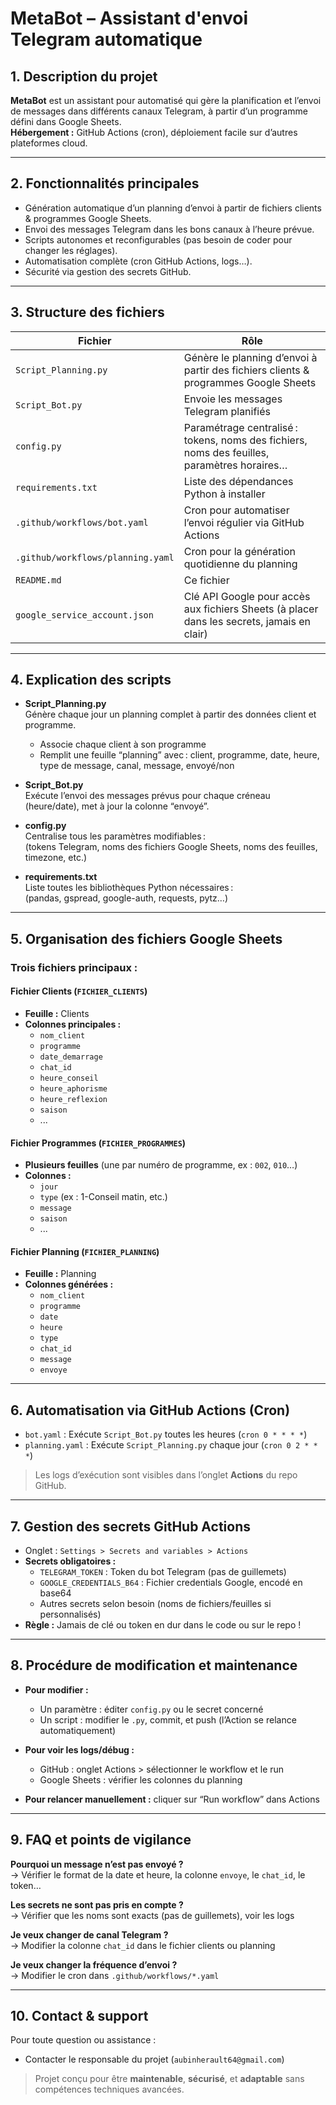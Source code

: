 # MetaBot – Assistant d'envoi Telegram automatique


## 1. Description du projet

**MetaBot** est un assistant pour automatisé qui gère la planification et l’envoi de messages dans différents canaux Telegram, à partir d’un programme défini dans Google Sheets.  
**Hébergement :** GitHub Actions (cron), déploiement facile sur d’autres plateformes cloud.

---

## 2. Fonctionnalités principales

- Génération automatique d’un planning d’envoi à partir de fichiers clients & programmes Google Sheets.
- Envoi des messages Telegram dans les bons canaux à l’heure prévue.
- Scripts autonomes et reconfigurables (pas besoin de coder pour changer les réglages).
- Automatisation complète (cron GitHub Actions, logs…).
- Sécurité via gestion des secrets GitHub.

---

## 3. Structure des fichiers

| Fichier                            | Rôle                                                                                        |
|-------------------------------------|---------------------------------------------------------------------------------------------|
| `Script_Planning.py`                | Génère le planning d’envoi à partir des fichiers clients & programmes Google Sheets          |
| `Script_Bot.py`                     | Envoie les messages Telegram planifiés                                                      |
| `config.py`                         | Paramétrage centralisé : tokens, noms des fichiers, noms des feuilles, paramètres horaires… |
| `requirements.txt`                  | Liste des dépendances Python à installer                                                    |
| `.github/workflows/bot.yaml`        | Cron pour automatiser l’envoi régulier via GitHub Actions                                   |
| `.github/workflows/planning.yaml`   | Cron pour la génération quotidienne du planning                                             |
| `README.md`                         | Ce fichier                                                                                  |
| `google_service_account.json`       | Clé API Google pour accès aux fichiers Sheets (à placer dans les secrets, jamais en clair)  |

---

## 4. Explication des scripts

- **Script_Planning.py**  
  Génère chaque jour un planning complet à partir des données client et programme.
  - Associe chaque client à son programme
  - Remplit une feuille “planning” avec : client, programme, date, heure, type de message, canal, message, envoyé/non

- **Script_Bot.py**  
  Exécute l’envoi des messages prévus pour chaque créneau (heure/date), met à jour la colonne “envoyé”.

- **config.py**  
  Centralise tous les paramètres modifiables :  
  (tokens Telegram, noms des fichiers Google Sheets, noms des feuilles, timezone, etc.)

- **requirements.txt**  
  Liste toutes les bibliothèques Python nécessaires :  
  (pandas, gspread, google-auth, requests, pytz…)

---

## 5. Organisation des fichiers Google Sheets

### Trois fichiers principaux :

#### Fichier Clients (`FICHIER_CLIENTS`)

- **Feuille :** Clients
- **Colonnes principales :**
  - `nom_client`
  - `programme`
  - `date_demarrage`
  - `chat_id`
  - `heure_conseil`
  - `heure_aphorisme`
  - `heure_reflexion`
  - `saison`
  - ...

#### Fichier Programmes (`FICHIER_PROGRAMMES`)

- **Plusieurs feuilles** (une par numéro de programme, ex : `002`, `010`…)
- **Colonnes :**
  - `jour`
  - `type` (ex : 1-Conseil matin, etc.)
  - `message`
  - `saison`
  - ...

#### Fichier Planning (`FICHIER_PLANNING`)

- **Feuille :** Planning
- **Colonnes générées :**
  - `nom_client`
  - `programme`
  - `date`
  - `heure`
  - `type`
  - `chat_id`
  - `message`
  - `envoye`

---

## 6. Automatisation via GitHub Actions (Cron)

- `bot.yaml` : Exécute `Script_Bot.py` toutes les heures (`cron 0 * * * *`)
- `planning.yaml` : Exécute `Script_Planning.py` chaque jour (`cron 0 2 * * *`)

> Les logs d’exécution sont visibles dans l’onglet **Actions** du repo GitHub.

---

## 7. Gestion des secrets GitHub Actions

- Onglet : `Settings > Secrets and variables > Actions`
- **Secrets obligatoires :**
    - `TELEGRAM_TOKEN` : Token du bot Telegram (pas de guillemets)
    - `GOOGLE_CREDENTIALS_B64` : Fichier credentials Google, encodé en base64
    - Autres secrets selon besoin (noms de fichiers/feuilles si personnalisés)
- **Règle :** Jamais de clé ou token en dur dans le code ou sur le repo !

---

## 8. Procédure de modification et maintenance

- **Pour modifier :**
    - Un paramètre : éditer `config.py` ou le secret concerné
    - Un script : modifier le `.py`, commit, et push (l’Action se relance automatiquement)

- **Pour voir les logs/débug :**
    - GitHub : onglet Actions > sélectionner le workflow et le run
    - Google Sheets : vérifier les colonnes du planning

- **Pour relancer manuellement :** cliquer sur “Run workflow” dans Actions

---

## 9. FAQ et points de vigilance

**Pourquoi un message n’est pas envoyé ?**  
→ Vérifier le format de la date et heure, la colonne `envoye`, le `chat_id`, le token…

**Les secrets ne sont pas pris en compte ?**  
→ Vérifier que les noms sont exacts (pas de guillemets), voir les logs

**Je veux changer de canal Telegram ?**  
→ Modifier la colonne `chat_id` dans le fichier clients ou planning

**Je veux changer la fréquence d’envoi ?**  
→ Modifier le cron dans `.github/workflows/*.yaml`

---

## 10. Contact & support

Pour toute question ou assistance :

- Contacter le responsable du projet (`aubinherault64@gmail.com`)

> Projet conçu pour être **maintenable**, **sécurisé**, et **adaptable** sans compétences techniques avancées.
